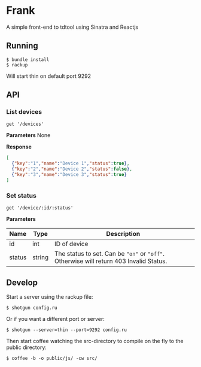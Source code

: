 # Frank
A simple front-end to tdtool using Sinatra and Reactjs

## Running

```
$ bundle install
$ rackup
```

Will start thin on default port 9292

## API

### List devices
`get '/devices'`

**Parameters**
None

**Response**
```json
[
  {"key":"1","name":"Device 1","status":true},
  {"key":"2","name":"Device 2","status":false},
  {"key":"3","name":"Device 3","status":true}
]
```

### Set status

`get '/device/:id/:status'`

**Parameters**

Name | Type | Description
--- | --- | ---
id | int | ID of device
status | string | The status to set. Can be `"on"` or `"off"`. Otherwise will return 403 Invalid Status.

## Develop

Start a server using the rackup file:

`$ shotgun config.ru`

Or if you want a different port or server:

`$ shotgun --server=thin --port=9292 config.ru`

Then start coffee watching the src-directory to compile on the fly to the public directory:

`$ coffee -b -o public/js/ -cw src/`
